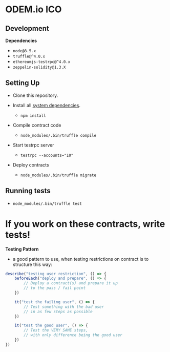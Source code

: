 # ODEM.io ICO

## Development

**Dependencies**

- `node@8.5.x`
- `truffle@^4.0.x`
- `ethereumjs-testrpc@^4.0.x`
- `zeppelin-solidity@1.3.X`

## Setting Up

- Clone this repository.

- Install all [system dependencies](#development).
  - `npm install`

- Compile contract code
  - `node_modules/.bin/truffle compile`

- Start testrpc server
  - `testrpc --accounts="10"`

- Deploy contracts
  - `node_modules/.bin/truffle migrate`

## Running tests
  - `node_modules/.bin/truffle test`

# If you work on these contracts, write tests!
**Testing Pattern**
- a good pattern to use, when testing restrictions on contract is to structure this way:

```javascript
describe("testing user restriction", () => {
    beforeEach("deploy and prepare", () => {
        // Deploy a contract(s) and prepare it up
        // to the pass / fail point
    })

    it("test the failing user", () => {
        // Test something with the bad user
        // in as few steps as possible
    })

    it("test the good user", () => {
        // Test the VERY SAME steps,
        // with only difference being the good user
    })
})
```
